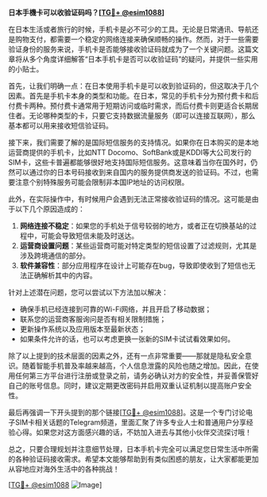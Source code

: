 **日本手機卡可以收验证码吗？[[TG💪+ @esim1088](https://t.me/s/esim1088)]**

在日本生活或者旅行的时候，手机卡是必不可少的工具。无论是日常通讯、导航还是购物支付，都需要一个稳定的网络连接来确保顺畅的操作。然而，对于一些需要验证身份的服务来说，手机卡是否能够接收验证码就成为了一个关键问题。这篇文章将从多个角度详细解答“日本手机卡是否可以收验证码”的疑问，并提供一些实用的小贴士。

首先，让我们明确一点：在日本使用手机卡是可以收到验证码的，但这取决于几个因素。首先是手机卡本身的类型和功能。在日本，常见的手机卡分为预付费卡和后付费卡两种。预付费卡通常用于短期访问或临时需求，而后付费卡则更适合长期居住者。无论哪种类型的卡，只要它支持数据流量服务（即可以连接互联网），那么基本都可以用来接收短信验证码。

接下来，我们需要了解的是国际短信服务的支持情况。如果你在日本购买的是本地运营商提供的手机卡，比如NTT Docomo、SoftBank或是KDDI等大公司发行的SIM卡，这些卡普遍都能够很好地支持国际短信服务。这意味着当你在国外时，仍然可以通过你的日本号码接收到来自国内的服务提供商发送的验证码。不过，也需要注意个别特殊服务可能会限制非本国IP地址的访问权限。

此外，在实际操作中，有时候用户会遇到无法正常接收验证码的情况。这可能是由于以下几个原因造成的：

1. **网络连接不稳定**：如果您的手机处于信号较弱的地方，或者正在切换基站的过程中，可能会导致短信未能及时送达。
2. **运营商设置问题**：某些运营商可能对特定类型的短信设置了过滤规则，尤其是涉及跨境通信的部分。
3. **软件兼容性**：部分应用程序在设计上可能存在bug，导致即使收到了短信也无法正确解析其中的内容。

针对上述潜在问题，您可以尝试以下方法加以解决：

- 确保手机已经连接到可靠的Wi-Fi网络，并且开启了移动数据；
- 联系您的运营商客服询问是否有相关限制措施；
- 更新操作系统以及应用版本至最新状态；
- 如果条件允许的话，也可以考虑更换一张新的SIM卡试试看效果如何。

除了以上提到的技术层面的因素之外，还有一点非常重要——那就是隐私安全意识。随着智能手机普及率越来越高，个人信息泄露的风险也随之增加。因此，在使用任何第三方平台进行注册或登录之前，请务必确认对方的安全性，并妥善保管好自己的账号信息。同时，建议定期更改密码并启用双重认证机制以提高账户安全性。

最后再强调一下开头提到的那个链接[[TG💪+ @esim1088](https://t.me/s/esim1088)]。这是一个专门讨论电子SIM卡相关话题的Telegram频道，里面汇聚了许多专业人士和普通用户分享经验心得。如果您对这方面感兴趣的话，不妨加入进去与其他小伙伴交流探讨哦！

总之，只要合理规划并注意细节处理，日本手机卡完全可以满足您日常生活中所需的各种验证码接收需求。希望本文能够帮助到有类似困惑的朋友，让大家都能更加从容地应对海外生活中的各种挑战！

[[TG💪+ @esim1088](https://t.me/s/esim1088) ![Image](https://i.postimg.cc/4NQfJmqS/Snipaste-2025-05-13-00-14-12.png)]